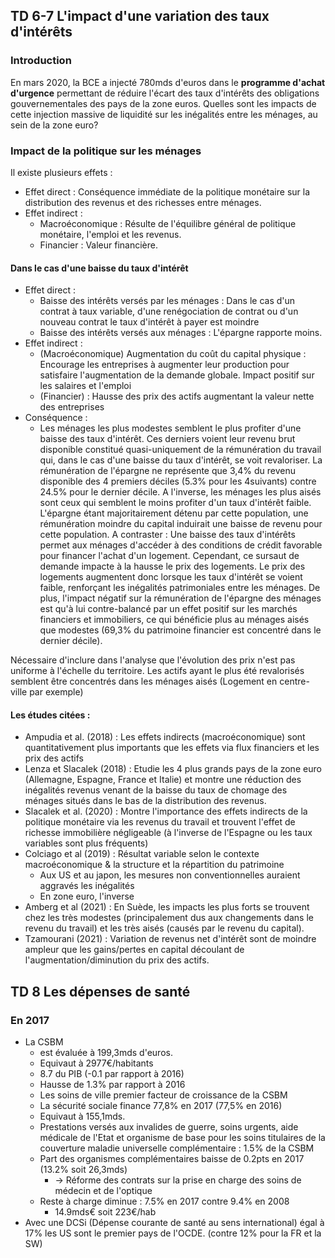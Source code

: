 
## TD 6-7 L'impact d'une variation des taux d'intérêts 
### Introduction
En mars 2020, la BCE a injecté 780mds d'euros dans le **programme d'achat d'urgence** permettant de réduire l'écart des taux d'intérêts des obligations gouvernementales des pays de la zone euros.
Quelles sont les impacts de cette injection massive de liquidité sur les inégalités entre les ménages, au sein de la zone euro?
###  Impact de la politique sur les ménages
Il existe plusieurs effets :
- Effet direct : Conséquence immédiate de la politique monétaire sur la distribution des revenus et des richesses entre ménages.
- Effet indirect :
	- Macroéconomique : Résulte de l'équilibre général de politique monétaire, l'emploi et les revenus.
	- Financier : Valeur financière.
#### Dans le cas d'une baisse du taux d'intérêt
- Effet direct : 
	- Baisse des intérêts versés par les ménages : Dans le cas d'un contrat à taux variable, d'une renégociation de contrat ou d'un nouveau contrat le taux d'intérêt à payer est moindre
	- Baisse des intérêts versés aux ménages : L'épargne rapporte moins.
- Effet indirect :
	- (Macroéconomique) Augmentation du coût du capital physique : Encourage les entreprises à augmenter leur production pour satisfaire l'augmentation de la demande globale. Impact positif sur les salaires et l'emploi
	- (Financier) : Hausse des prix des actifs augmentant la valeur nette des entreprises
- Conséquence :
	- Les ménages les plus modestes semblent le plus profiter d'une baisse des taux d'intérêt. Ces derniers voient leur revenu brut disponible constitué quasi-uniquement de la rémunération du travail qui, dans le cas d'une baisse du taux d'intérêt, se voit revaloriser. La rémunération de l'épargne ne représente que 3,4% du revenu disponible des 4 premiers déciles (5.3% pour les 4suivants) contre 24.5% pour le dernier décile.
	  A l'inverse, les ménages les plus aisés sont ceux qui semblent le moins profiter d'un taux d'intérêt faible. L'épargne étant majoritairement détenu par cette population, une rémunération moindre du capital induirait une baisse de revenu pour cette population.
	  A contraster : Une baisse des taux d'intérêts permet aux ménages d'accéder à des conditions de crédit favorable pour financer l'achat d'un logement. Cependant, ce sursaut de demande impacte à la hausse le prix des logements. Le prix des logements augmentent donc lorsque les taux d'intérêt se voient faible, renforçant les inégalités patrimoniales entre les ménages. De plus, l'impact négatif sur la rémunération de l'épargne des ménages est qu'à lui contre-balancé par un effet positif sur les marchés financiers et immobiliers, ce qui bénéficie plus au ménages aisés que modestes (69,3% du patrimoine financier est concentré dans le dernier décile).
	  
Nécessaire d'inclure dans l'analyse que l'évolution des prix n'est pas uniforme à l'échelle du territoire. Les actifs ayant le plus été revalorisés semblent être concentrés dans les ménages aisés (Logement en centre-ville par exemple)

#### Les études citées :
- Ampudia et al. (2018) : Les effets indirects (macroéconomique) sont quantitativement plus importants que les effets via flux financiers et les prix des actifs
- Lenza et Slacalek (2018) : Etudie les 4 plus grands pays de la zone euro (Allemagne, Espagne, France et Italie) et montre une réduction des inégalités revenus venant de la baisse du taux de chomage des ménages situés dans le bas de la distribution des revenus.
- Slacalek et al. (2020) : Montre l'importance des effets indirects de la politique monétaire via les revenus du travail et trouvent l'effet de richesse immobilière négligeable (à l'inverse de l'Espagne ou les taux variables sont plus fréquents)
- Colciago et al (2019) : Résultat variable selon le contexte macroéconomique & la structure et la répartition du patrimoine 
	- Aux US et au japon, les mesures non conventionnelles auraient aggravés les inégalités
	- En zone euro, l'inverse
- Amberg et al (2021) : En Suède, les impacts les plus forts se trouvent chez les très modestes (principalement dus aux changements dans le revenu du travail) et les très aisés (causés par le revenu du capital). 
- Tzamourani (2021) :  Variation de revenus net d'intérêt sont de moindre ampleur que les gains/pertes en capital découlant de l'augmentation/diminution du prix des actifs.

## TD 8 Les dépenses de santé
### En 2017 
- La CSBM 
	- est évaluée à 199,3mds d'euros.
	- Equivaut à 2977€/habitants
	- 8.7 du PIB (-0.1 par rapport à 2016)
	- Hausse de 1.3% par rapport à 2016
	- Les soins de ville premier facteur de croissance de la CSBM
	- La sécurité sociale finance 77,8% en 2017 (77,5% en 2016)
	- Equivaut à 155,1mds.
	- Prestations versés aux invalides de guerre, soins urgents, aide médicale de l'Etat et organisme de base pour les soins titulaires de la couverture maladie universelle complémentaire : 1.5% de la CSBM
	- Part des organismes complémentaires baisse de 0.2pts en 2017 (13.2% soit 26,3mds)
		- -> Réforme des contrats sur la prise en charge des soins de médecin et de l'optique
	- Reste à charge diminue : 7.5% en 2017 contre 9.4% en 2008
		- 14.9mds€ soit 223€/hab
- Avec une DCSi (Dépense courante de santé au sens international) égal à 17% les US sont le premier pays de l'OCDE. (contre 12% pour la FR et la SW)
